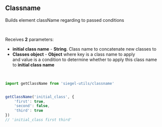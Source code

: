 ## Classname

Builds element className regarding to passed conditions

<br />

Receives **2** parameters:
- **initial class name** - **String**. Class name to concatenate new classes to
- **Classes object** - **Object** where key is a class name to apply<br />
    and value is a condition to determine whether to apply this class name to **initial class name**

<br />

```js
import getClassName from 'siegel-utils/classname'


getClassName('initial_class', {
    'first': true,
    'second': false,
    'third': true
})
// 'initial_class first third'
```